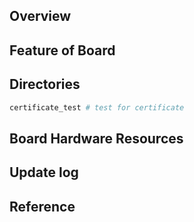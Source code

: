 ## Overview

## Feature of Board

## Directories

```sh
certificate_test # test for certificate
```

## Board Hardware Resources

## Update log

## Reference
